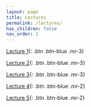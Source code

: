 ```yaml
---
layout: page
title: Lectures
permalink: /lectures/
has_children: false
nav_order: 2
---
```


[Lecture 1](https://github.com/bayreuth-politics/CI22/raw/gh-pages/docs/lectures/CI_22_Slides_Bayreuth_Week1.pdf){: .btn .btn-blue .mr-3}


[Lecture 2](https://github.com/bayreuth-politics/CI22/raw/gh-pages/docs/lectures/CI_22_Slides_Bayreuth_Week2_short.pdf){: .btn .btn-blue .mr-3}

[Lecture 3](https://github.com/bayreuth-politics/CI22/raw/gh-pages/docs/lectures/CI_22_Slides_Bayreuth_Week3.pdf){: .btn .btn-blue .mr-3}

[Lecture 4](https://github.com/bayreuth-politics/CI22/raw/gh-pages/docs/lectures/CI_22_Slides_Bayreuth_Week4_short.pdf){: .btn .btn-blue .mr-2}

[Lecture 5](https://github.com/bayreuth-politics/CI22/raw/gh-pages/docs/lectures/CI_22_Slides_Bayreuth_Week5.pdf){: .btn .btn-blue .mr-2}
